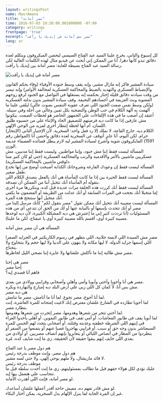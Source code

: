 ```yaml
---
layout: writingsPost  
name: MasrAmana  
title: "مصر أمانة"  
time: 2016-07-03 19:20:00.001000000 -07:00  
category: writings  
frontpage: 'true'  
excerpt: "مصر مش أمانة في إيديك يا رأفت"
lang: ar  
--- 
```


كل إسبوع والتاني، يخرج علينا السيد عبد الفتاح السيسي ليحضن الميكروفون ويتكلم لعدة دقائق تبدو كأنها دهرا. أنا من الممكن إني أبحث عن فيديو مثال لهذه الكلمات الغالية لكن رسالة السيد عبد الفتاح بسيطة للغاية: مصر أمانة بين إيديك يا رأفت.  

<img src="{{ site.imgFolder_writings }}{{ page.name }}/MasrAmana.png" alt="مصر أمانة في إيديك يا رأفت" />  

سيادة المشير فاكر إنه مازال مشير، وإنه يقف وسط جنوده الأوفياء (وفاء بحكم القانون والإنضباط العسكري والتهديد بالضبط والمحاكمة العسكرية لمخالفة الأوامر) وإنه تيسر من وقت سيادته دقائق قليلة إختار بحكمته إنه يستغلها في التواصل مع الجنود لرفع روحهم المعنوية وبث العزيمة في أجسادهم النحيفة. وقف سيادة المشير بدون بدلته العسكرية (ولكن وسط نفس صمت الجنود اللي تعرف عقوبة التنفس بصوت عالي) ليلقي علينا ما ألهمت به ألهة الكلام في حب الوطن والتضحية بكل ثمين وغالي من أجله وفي سبيله. أعتقد إن أصعب ما في هذه الإلقاءات علي الجمهور الحاضر هو لحظات الصمت. بيكونوا مش عارفين إذا ما كانت ديه فرصتهم للتصفيق الحاد والإثناء علي من حسبوه طليق اللسان، أم أنها لحظة إنتظار أخري لمزيد من الوحي الإلهي.  
الكلام ديه. خارج القاعة، لا نملك إلا رد فعل واحد: السخرية. لأن الإختيار التاني (الإنتحار) حرام. لكن اليوم، أنا عايز أتوقف عن السخرية لعدة دقائق وأحضن أنا (المواطن رقم 1591) المايكروفون شوية وأشرح لسيادة المشير ليه لازم يبطل قصائده العصماء عديمة الوزن.  
المسألة ليست فقط إننا مش جنود، وإننا مواطنين. وليست فقط إننا مدنيين، مش عسكريين ماشيين بالأمر والأقدمية والرتب والمحاكمة العسكرية (حتي لو كان كتير مننا دلوقتي ماشيين بالمحاكمة العسكرية).   
المسألة ليست فقط إن وعودك الفارغة وشروحاتك الكذابة أصبحت أوضح من إنها تخدع طفل صغير.   
المسألة ليست فقط الحيرة بين إذا ما كانت المأساة هي أنك بالفعل بتصدق الكلام اللي بتقوله أم المأساة أنك تتخيل أننا من الممكن أن نصدقه.  
المسألة ليست فقط أنك كررت هذه الحلقة مرات عديدة قبل كده، وبتكررها مرة أخري إما متخيلا أنك نجحت في المرات السابقة أو أنك عدلت من الطريقة أو المضمون ما يكفي أنك متخيل أنها ستنجح هذه المرة.   
المسألة ليست مصيبة أنك تتخيل أنك ممكن تقول "مصر بتقول لكم" كأنك مرسل إلينا من مصر أو أنك تتحدث بإسمها أو بالنيابة عنها أو لك من الحق أن تتدعي أي من هذه المسئوليات (أنا ترددت كتير إني ما إعتبرش هي ديه المشكلة الكبيرة، لأن ديه لوحدها مصيبة كبيرة أوي، أقسم بالله مصيبة كبيرة أوي يا عبفتاح، لكن ما علينا).  

المسألة هي أن مصر مش أمانة  

مصر مش السيدة اللي لابسة جلابية، اللي بتظهر في رسوم الكاريكتير في الجرايد الصفرا اللي إسمها جرايد الدولة. لا ليها مكانة ولا بتهون علي الدنيا ولا ليها حجم ولا بتتحاوج ولا بتحتاج.  
مصر مش طالبة إننا ما نأكلش علشانها ولا عايزة إننا نصحي الليل لخاطرها.  

مصر هي إحنا  
إحنا مصر  
فاهم أنا قصدي إيه؟  

مصر هي أنا وأخويا وأختي وأبويا وأمي وأهلي وأصحابي وقرايبي وولادي من بعدي.  
مش بس أنا، لأ كمان كل اللي زيي علي أرض البلد ديه إمبارح والنهاردة وبكره.  
هي ديه مصر  
لما أنا أجوع، مصر تجوع. لما أنا ما أنامش، مصر ما تنامش.  
لما أخويا تطارده في الشارع علشان معترض إنك لاغيت إمتحانه للمرة العاشرة، إنت بتطارد مصر.  
لما أختي تتجر من شعرها وهدومها، مصر إتجرت من شعرها وهدومها.  
لما أبويا يقف في طابور المعاشات. أو أمي تقف في طابور التموين. أو أهلي يأخدوا العزاء في إبنهم اللي الشرطة خطفته وعذبته وقتلته. أو أصحابي يتجدد لهم الحبس للمرة السبعتاشر بدون وجه حق أو سبب. أو قرايبي يهاجروا غصبا عنهم أو يتمنعوا من السفر أو يتطردوا من المطار في أنصاص الليالي أو يتعايروا بإنهم أنصاف مصريين. أو أولادي من بعدي اللي خايف إنهم يبقوا حقيقة لأن الحقيقة، زي ما إنت شايف كده، مُرة. 

هم دول مصر يا عبد الفتاح  
هم دول مصر. وإنت موظف بدرجة رئيس  
لا قائد ماريشال، ولا ملهم بوحي إلهي، ولا حتي لسه مشير.  
موظف بدرجة رئيس  
عليك تؤدي لكل هولاء حقهم قبل ما تطالب بمسئوليتهم، زي ما إنت أخدت سلطة قبل ما تتحاسب علي هتعمل بيها إيه.  
لو مصر أمانة، فإنت اللي أهدرت الأمانة.  

لو مش قادر تفهم ده، مفيش حاجة أقدر أعملها علشان أساعدك.  
غير إن المرة الجاية لما ينزل الإلهام بدل السخرية، يمكن أختار البكاء.  
